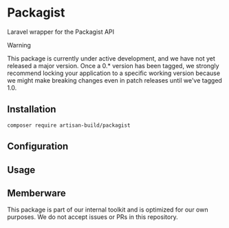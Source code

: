 # Packagist

Laravel wrapper for the Packagist API

> [!WARNING]  
> This package is currently under active development, and we have not yet released a major version. Once a 0.* version
> has been tagged, we strongly recommend locking your application to a specific working version because we might make
> breaking changes even in patch releases until we've tagged 1.0.

## Installation

`composer require artisan-build/packagist`

## Configuration

## Usage

## Memberware

This package is part of our internal toolkit and is optimized for our own purposes. We do not accept issues or PRs
in this repository. 

